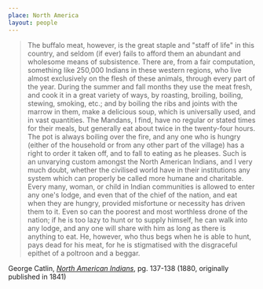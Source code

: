 ```yaml
---
place: North America
layout: people
---
```


> The buffalo meat, however, is the great staple and "staff of life" in this country, and seldom (if ever) fails to afford them an abundant and wholesome means of subsistence. There are, from a fair computation, something like 250,000 Indians in these western regions, who live almost exclusively on the flesh of these animals, through every part of the year. During the summer and fall months they use the meat fresh, and cook it in a great variety of ways, by roasting, broiling, boiling, stewing, smoking, etc.; and by boiling the ribs and joints with the marrow in them, make a delicious soup, which is universally used, and in vast quantities. The Mandans, I find, have no regular or stated times for their meals, but generally eat about twice in the twenty-four hours. The pot is always boiling over the fire, and any one who is hungry (either of the household or from any other part of the village) has a right to order it taken off, and to fall to eating as he pleases. Such is an unvarying custom amongst the North American Indians, and I very much doubt, whether the civilised world have in their institutions any system which can properly be called more humane and charitable. Every many, woman, or child in Indian communities is allowed to enter any one's lodge, and even that of the chief of the nation, and eat when they are hungry, provided misfortune or necessity has driven them to it. Even so can the poorest and most worthless drone of the nation; if he is too lazy to hunt or to supply himself, he can walk into any lodge, and any one will share with him as long as there is anything to eat. He, however, who thus begs when he is able to hunt, pays dead for his meat, for he is stigmatised with the disgraceful epithet of a poltroon and a beggar.

George Catlin, [_North American Indians_](https://archive.org/details/catlinsindianseb01catl/page/n207), pg. 137-138 (1880, originally published in 1841)
